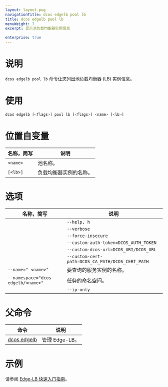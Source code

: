 ```yaml
---
layout: layout.pug
navigationTitle: dcos edgelb pool lb
title: dcos edgelb pool lb
menuWeight: 7
excerpt: 显示池负载均衡器实例信息

enterprise: true
---
```


# 说明
`dcos edgelb pool lb` 命令让您列出池负载均衡器 (LB) 实例信息。

# 使用

```bash
dcos edgelb [<flags>] pool lb [<flags>] <name> [<lb>]
```

# 位置自变量

| 名称，简写 | 说明 |
|---------|-------------|
| `<name>` | 池名称。|
| `[<lb>]` | 负载均衡器实例的名称。|


# 选项

| 名称，简写 | 说明 |
|---------|-------------|
| | `--help, h` | 显示使用情况。|
| | `--verbose` | 启用额外的请求和响应记录。|
| | `--force-insecure` | 在查询服务时允许未经验证的 TLS 证书。|
| | `--custom-auth-token=DCOS_AUTH_TOKEN` | 指定在查询服务时使用的自定义授权令牌。|
| | `--custom-dcos-url=DCOS_URI/DCOS_URL` | 指定在查询服务时使用的自定义群集 URL。|
| | `--custom-cert-path=DCOS_CA_PATH/DCOS_CERT_PATH` | 指定在查询服务时使用的自定义 TLS CA 证书文件。|
| `--name=" <name>"` | 要查询的服务实例的名称。|
| `--namespace="dcos-edgelb/<name>"` | 任务的命名空间。|
| | `--ip-only` | 仅显示 IP 地址。 |

# 父命令

| 命令 | 说明 |
|---------|-------------|
| [dcos edgelb](/cn/1.11/cli/command-reference/dcos-edgelb/) | 管理 Edge-LB。|

# 示例

请参阅 [Edge-LB 快速入门指南](/cn/1.11/networking/edge-lb/quickstart/)。
